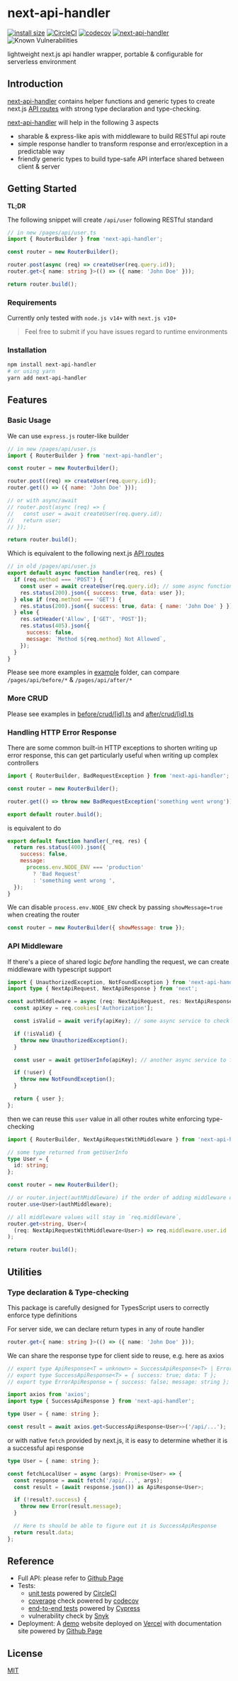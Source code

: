 # next-api-handler

[![install size](https://packagephobia.com/badge?p=next-api-handler)](https://packagephobia.com/result?p=next-api-handler)
[![CircleCI](https://circleci.com/gh/Howard86/next-api-handler/tree/main.svg?style=svg)](https://circleci.com/gh/Howard86/next-api-handler/tree/main)
[![codecov](https://codecov.io/gh/Howard86/next-api-handler/branch/main/graph/badge.svg?token=EIH9QQTLXT)](https://codecov.io/gh/Howard86/next-api-handler)
[![next-api-handler](https://img.shields.io/endpoint?url=https://dashboard.cypress.io/badge/detailed/d5185e/main&style=flat&logo=cypress)](https://dashboard.cypress.io/projects/d5185e/runs)
![Known Vulnerabilities](https://snyk.io/test/github/howard86/next-api-handler/badge.svg)

lightweight next.js api handler wrapper, portable & configurable for serverless environment

## Introduction

[next-api-handler](https://www.npmjs.com/package/next-api-handler) contains helper functions and generic types to create next.js [API routes](https://nextjs.org/docs/api-routes/introduction) with strong type declaration and type-checking.

[next-api-handler](https://www.npmjs.com/package/next-api-handler) will help in the following 3 aspects

- sharable & express-like apis with middleware to build RESTful api route
- simple response handler to transform response and error/exception in a predictable way
- friendly generic types to build type-safe API interface shared between client & server

## Getting Started

**TL;DR**

The following snippet will create `/api/user` following RESTful standard

```ts
// in new /pages/api/user.ts
import { RouterBuilder } from 'next-api-handler';

const router = new RouterBuilder();

router.post(async (req) => createUser(req.query.id));
router.get<{ name: string }>(() => ({ name: 'John Doe' }));

return router.build();
```

### Requirements

Currently only tested with `node.js v14+` with `next.js v10+`

> Feel free to submit if you have issues regard to runtime environments

### Installation

```sh
npm install next-api-handler
# or using yarn
yarn add next-api-handler
```

## Features

### Basic Usage

We can use `express.js` router-like builder

```js
// in new /pages/api/user.js
import { RouterBuilder } from 'next-api-handler';

const router = new RouterBuilder();

router.post((req) => createUser(req.query.id));
router.get(() => ({ name: 'John Doe' }));

// or with async/await
// router.post(async (req) => {
//   const user = await createUser(req.query.id);
//   return user;
// });

return router.build();
```

Which is equivalent to the following next.js [API routes](https://nextjs.org/docs/api-routes/introduction)

```js
// in old /pages/api/user.js
export default async function handler(req, res) {
  if (req.method === 'POST') {
    const user = await createUser(req.query.id); // some async function/services
    res.status(200).json({ success: true, data: user });
  } else if (req.method === 'GET') {
    res.status(200).json({ success: true, data: { name: 'John Doe' } });
  } else {
    res.setHeader('Allow', ['GET', 'POST']);
    res.status(405).json({
      success: false,
      message: `Method ${req.method} Not Allowed`,
    });
  }
}
```

Please see more examples in [example](/example/pages/api) folder, can compare `/pages/api/before/*` & `/pages/api/after/*`

### More CRUD

Please see examples in [before/crud/[id].ts](/example/pages/api/before/crud/[id].ts) and [after/crud/[id].ts](/example/pages/api/after/crud/[id].ts)

### Handling HTTP Error Response

There are some common built-in HTTP exceptions to shorten writing up error response, this can get particularly useful when writing up complex controllers

```js
import { RouterBuilder, BadRequestException } from 'next-api-handler';

const router = new RouterBuilder();

router.get(() => throw new BadRequestException('something went wrong'));

export default router.build();
```

is equivalent to do

```js
export default function handler(_req, res) {
  return res.status(400).json({
    success: false,
    message:
      process.env.NODE_ENV === 'production'
        ? 'Bad Request'
        : 'something went wrong ',
  });
}
```

We can disable `process.env.NODE_ENV` check by passing `showMessage=true` when creating the router

```js
const router = new RouterBuilder({ showMessage: true });
```

### API Middleware

If there's a piece of shared logic _before_ handling the request, we can create middleware with typescript support

```ts
import { UnauthorizedException, NotFoundException } from 'next-api-handler';
import type { NextApiRequest, NextApiResponse } from 'next';

const authMiddleware = async (req: NextApiRequest, res: NextApiResponse) => {
  const apiKey = req.cookies['Authorization'];

  const isValid = await verify(apiKey); // some async service to check apiKey

  if (!isValid) {
    throw new UnauthorizedException();
  }

  const user = await getUserInfo(apiKey); // another async service to fetch user

  if (!user) {
    throw new NotFoundException();
  }

  return { user };
};
```

then we can reuse this `user` value in all other routes white enforcing type-checking

```ts
import { RouterBuilder, NextApiRequestWithMiddleware } from 'next-api-handler';

// some type returned from getUserInfo
type User = {
  id: string;
};

const router = new RouterBuilder();

// or router.inject(authMiddleware) if the order of adding middleware does not matter
router.use<User>(authMiddleware);

// all middleware values will stay in `req.middleware`,
router.get<string, User>(
  (req: NextApiRequestWithMiddleware<User>) => req.middleware.user.id
);

return router.build();
```

## Utilities

### Type declaration & Type-checking

This package is carefully designed for TypesScript users to correctly enforce type definitions

For server side, we can declare return types in any of route handler

```ts
router.get<{ name: string }>(() => ({ name: 'John Doe' }));
```

We can share the response type for client side to reuse, e.g. here as axios

```ts
// export type ApiResponse<T = unknown> = SuccessApiResponse<T> | ErrorApiResponse;
// export type SuccessApiResponse<T> = { success: true; data: T };
// export type ErrorApiResponse = { success: false; message: string };

import axios from 'axios';
import type { SuccessApiResponse } from 'next-api-handler';

type User = { name: string };

const result = await axios.get<SuccessApiResponse<User>>('/api/...');
```

or with native `fetch` provided by next.js, it is easy to determine whether it is a successful api response

```ts
type User = { name: string };

const fetchLocalUser = async (args): Promise<User> => {
  const response = await fetch('/api/...', args);
  const result = (await response.json()) as ApiResponse<User>;

  if (!result?.success) {
    throw new Error(result.message);
  }

  // Here ts should be able to figure out it is SuccessApiResponse
  return result.data;
};
```

## Reference

- Full API: please refer to [Github Page](https://howard86.github.io/next-api-handler/)
- Tests:
  - [unit tests](https://app.circleci.com/pipelines/github/Howard86/next-api-handler?branch=main) powered by [CircleCI](https://circleci.com)
  - [coverage](https://codecov.io/gh/Howard86/next-api-handler) check powered by [codecov](https://app.codecov.io)
  - [end-to-end tests](https://dashboard.cypress.io/projects/d5185e/runs) powered by [Cypress](https://www.cypress.io)
  - vulnerability check by [Snyk](https://snyk.io)
- Deployment: A [demo](https://next-api-handler.vercel.app) website deployed on [Vercel](https://vercel.com) with documentation site powered by [Github Page](https://pages.github.com)

## License

[MIT](/LICENSE)
